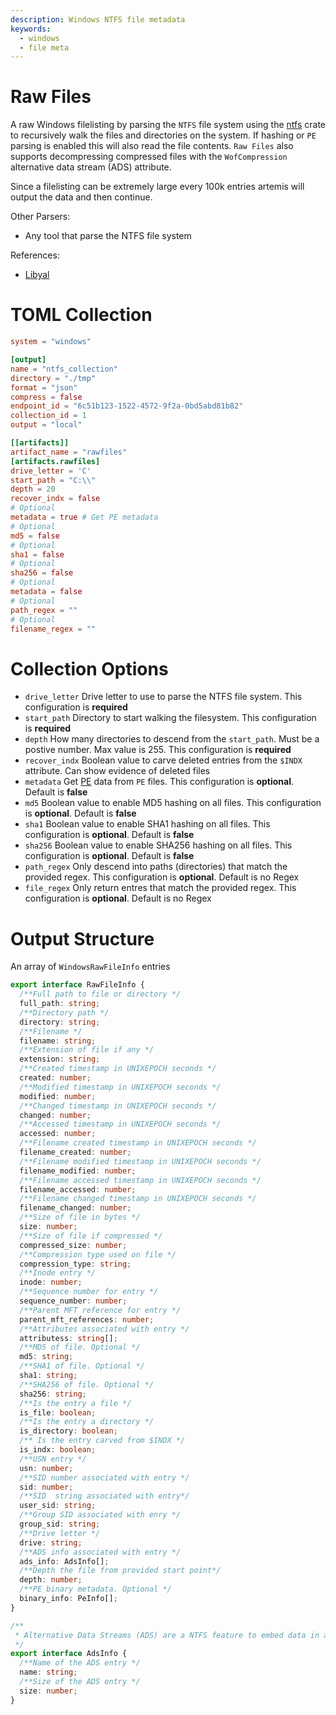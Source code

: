 ```yaml
---
description: Windows NTFS file metadata
keywords:
  - windows
  - file meta
---
```


# Raw Files

A raw Windows filelisting by parsing the `NTFS` file system using the
[ntfs](https://github.com/ColinFinck/ntfs) crate to recursively walk the files
and directories on the system. If hashing or `PE` parsing is enabled this will
also read the file contents. `Raw Files` also supports decompressing compressed
files with the `WofCompression` alternative data stream (ADS) attribute.

Since a filelisting can be extremely large every 100k entries artemis will
output the data and then continue.

Other Parsers:

- Any tool that parse the NTFS file system

References:

- [Libyal](https://github.com/libyal/libfsntfs/blob/main/documentation/New%20Technologies%20File%20System%20(NTFS).asciidoc)

# TOML Collection

```toml
system = "windows"

[output]
name = "ntfs_collection"
directory = "./tmp"
format = "json"
compress = false
endpoint_id = "6c51b123-1522-4572-9f2a-0bd5abd81b82"
collection_id = 1
output = "local"

[[artifacts]]
artifact_name = "rawfiles"
[artifacts.rawfiles]
drive_letter = 'C'
start_path = "C:\\"
depth = 20
recover_indx = false
# Optional
metadata = true # Get PE metadata
# Optional
md5 = false
# Optional
sha1 = false
# Optional
sha256 = false
# Optional
metadata = false
# Optional
path_regex = ""
# Optional
filename_regex = ""
```

# Collection Options

- `drive_letter` Drive letter to use to parse the NTFS file system. This
  configuration is **required**
- `start_path` Directory to start walking the filesystem. This configuration is
  **required**
- `depth` How many directories to descend from the `start_path`. Must be a
  postive number. Max value is 255. This configuration is **required**
- `recover_indx` Boolean value to carve deleted entries from the `$INDX`
  attribute. Can show evidence of deleted files
- `metadata` Get [PE](pe.md) data from `PE` files. This configuration is
  **optional**. Default is **false**
- `md5` Boolean value to enable MD5 hashing on all files. This configuration is
  **optional**. Default is **false**
- `sha1` Boolean value to enable SHA1 hashing on all files. This configuration
  is **optional**. Default is **false**
- `sha256` Boolean value to enable SHA256 hashing on all files. This
  configuration is **optional**. Default is **false**
- `path_regex` Only descend into paths (directories) that match the provided
  regex. This configuration is **optional**. Default is no Regex
- `file_regex` Only return entres that match the provided regex. This
  configuration is **optional**. Default is no Regex

# Output Structure

An array of `WindowsRawFileInfo` entries

```typescript
export interface RawFileInfo {
  /**Full path to file or directory */
  full_path: string;
  /**Directory path */
  directory: string;
  /**Filename */
  filename: string;
  /**Extension of file if any */
  extension: string;
  /**Created timestamp in UNIXEPOCH seconds */
  created: number;
  /**Modified timestamp in UNIXEPOCH seconds */
  modified: number;
  /**Changed timestamp in UNIXEPOCH seconds */
  changed: number;
  /**Accessed timestamp in UNIXEPOCH seconds */
  accessed: number;
  /**Filename created timestamp in UNIXEPOCH seconds */
  filename_created: number;
  /**Filename modified timestamp in UNIXEPOCH seconds */
  filename_modified: number;
  /**Filename accessed timestamp in UNIXEPOCH seconds */
  filename_accessed: number;
  /**Filename changed timestamp in UNIXEPOCH seconds */
  filename_changed: number;
  /**Size of file in bytes */
  size: number;
  /**Size of file if compressed */
  compressed_size: number;
  /**Compression type used on file */
  compression_type: string;
  /**Inode entry */
  inode: number;
  /**Sequence number for entry */
  sequence_number: number;
  /**Parent MFT reference for entry */
  parent_mft_references: number;
  /**Attributes associated with entry */
  attributess: string[];
  /**MD5 of file. Optional */
  md5: string;
  /**SHA1 of file. Optional */
  sha1: string;
  /**SHA256 of file. Optional */
  sha256: string;
  /**Is the entry a file */
  is_file: boolean;
  /**Is the entry a directory */
  is_directory: boolean;
  /** Is the entry carved from $INDX */
  is_indx: boolean;
  /**USN entry */
  usn: number;
  /**SID number associated with entry */
  sid: number;
  /**SID  string associated with entry*/
  user_sid: string;
  /**Group SID associated with enry */
  group_sid: string;
  /**Drive letter */
  drive: string;
  /**ADS info associated with entry */
  ads_info: AdsInfo[];
  /**Depth the file from provided start point*/
  depth: number;
  /**PE binary metadata. Optional */
  binary_info: PeInfo[];
}

/**
 * Alternative Data Streams (ADS) are a NTFS feature to embed data in another data stream
 */
export interface AdsInfo {
  /**Name of the ADS entry */
  name: string;
  /**Size of the ADS entry */
  size: number;
}
```
